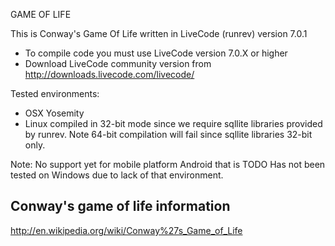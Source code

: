 GAME OF LIFE

This is Conway's Game Of Life written in LiveCode (runrev) version  7.0.1

- To compile code you must use LiveCode version 7.0.X or higher
- Download LiveCode community version from
  http://downloads.livecode.com/livecode/

Tested environments:
- OSX Yosemity
- Linux compiled in 32-bit mode since we require sqllite libraries provided by
  runrev. Note 64-bit compilation will fail since sqllite libraries 32-bit only.
 
Note:
No support yet for mobile platform Android that is TODO
Has not been tested on Windows due to lack of that environment.

Conway's game of life information
---------------------------------
http://en.wikipedia.org/wiki/Conway%27s_Game_of_Life

